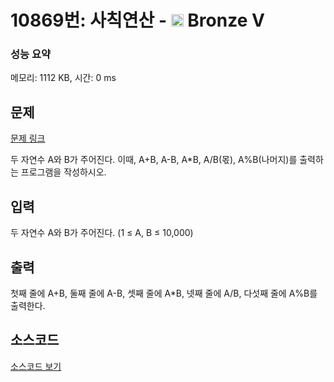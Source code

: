 # 10869번: 사칙연산 - <img src="https://static.solved.ac/tier_small/1.svg" style="height:20px" /> Bronze V

<!-- performance -->
### 성능 요약
메모리: 1112 KB, 시간: 0 ms
<!-- end -->

## 문제

[문제 링크](https://boj.kr/10869)


<p>두 자연수 A와 B가 주어진다. 이때, A+B, A-B, A*B, A/B(몫), A%B(나머지)를 출력하는 프로그램을 작성하시오.&nbsp;</p>



## 입력


<p>두 자연수 A와 B가 주어진다. (1 ≤ A,&nbsp;B ≤ 10,000)</p>



## 출력


<p>첫째 줄에 A+B, 둘째 줄에 A-B, 셋째 줄에 A*B, 넷째 줄에 A/B, 다섯째 줄에 A%B를 출력한다.</p>



## 소스코드

[소스코드 보기](사칙연산.c)